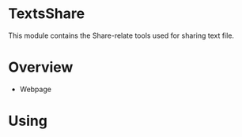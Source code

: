 # TextsShare
This module contains the Share-relate tools used for sharing text file.

# Overview
- Webpage

# Using
